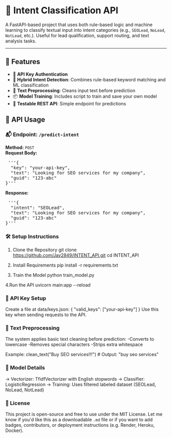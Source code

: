 # 🧠 Intent Classification API

A FastAPI-based project that uses both rule-based logic and machine learning to classify textual input into intent categories (e.g., `SEOLead`, `NoLead`, `NotLead`, etc.). Useful for lead qualification, support routing, and text analysis tasks.

---

## 🚀 Features

- 🔐 **API Key Authentication**
- 🤖 **Hybrid Intent Detection**: Combines rule-based keyword matching and ML classification
- 🧼 **Text Preprocessing**: Cleans input text before prediction
- 📦 **Model Training**: Includes script to train and save your own model
- 🧪 **Testable REST API**: Simple endpoint for predictions

## 🧪 API Usage

### 📬 Endpoint: `/predict-intent`

**Method:** `POST`  
**Request Body:**

<pre> '''{
  "key": "your-api-key",
  "text": "Looking for SEO services for my company",
  "guid": "123-abc"
}''' </pre>

**Response:**

<pre> '''{
  "intent": "SEOLead",
  "text": "Looking for SEO services for my company",
  "guid": "123-abc"
}''' </pre>


### **🛠️ Setup Instructions**
1. Clone the Repository
git clone https://github.com/Jay2849/INTENT_API.git
cd INTENT_API

2. Install Requirements
pip install -r requirements.txt

3. Train the Model
python train_model.py

4.Run the API
uvicorn main:app --reload


### **🔑 API Key Setup**
Create a file at data/keys.json:
{
  "valid_keys": ["your-api-key"]
}
Use this key when sending requests to the API.


### **🧹 Text Preprocessing**
The system applies basic text cleaning before prediction:
-Converts to lowercase
-Removes special characters
-Strips extra whitespace

Example:
clean_text("Buy SEO services!!!")  # Output: "buy seo services"


### **🧠 Model Details**
-> Vectorizer: TfidfVectorizer with English stopwords
-> Classifier: LogisticRegression
-> Training: Uses filtered labeled dataset (SEOLead, NoLead, NotLead)

### **📄 License**
This project is open-source and free to use under the MIT License.
Let me know if you'd like this as a downloadable `.md` file or if you want to add badges, contributors, or deployment instructions (e.g. Render, Heroku, Docker).
